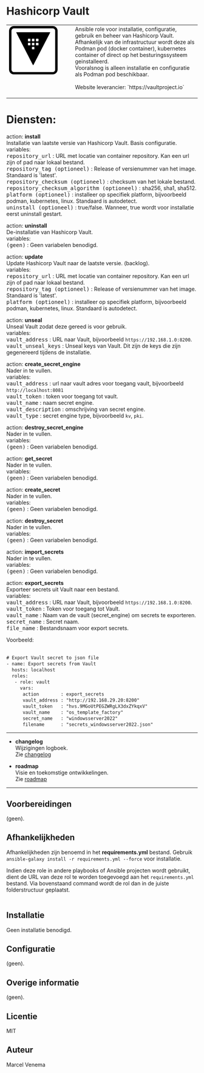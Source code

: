 # Hashicorp Vault

<table border="0">
  <tr>
    <td width="160px" valign="top"><img src="media/icon_vault.png" align="left" height="128" width="128" /></td>
    <td>Ansible role voor installatie, configuratie, gebruik en beheer van Hashicorp Vault.<br/>
        Afhankelijk van de infrastructuur wordt deze als Podman pod (docker container), kubernetes container of direct op het besturingssysteem geinstalleerd.<br/>
        Vooralsnog is alleen installatie en configuratie als Podman pod beschikbaar.<br/>
        <br/>
        Website leverancier: `https://vaultproject.io`<br/>
        <br/>
    </td>
  </tr>
</table>

# Diensten:


action: **install**<br/>
Installatie van laatste versie van Hashicorp Vault. Basis configuratie.<br/>
variables:<br/>
<kbd>repository_url</kbd> : URL met locatie van container repository. Kan een url zijn of pad naar lokaal bestand.<br/>
<kbd>repository_tag (optioneel)</kbd> : Release of versienummer van het image. Standaard is 'latest'.<br/>
<kbd>repository_checksum (optioneel)</kbd> : checksum van het lokale bestand.<br/>
<kbd>repository_checksum_algorithm (optioneel)</kbd> : sha256, sha1, sha512.<br/>
<kbd>platform (optioneel)</kbd> : installeer op specifiek platform, bijvoorbeeld podman, kubernetes, linux. Standaard is autodetect.<br/>
<kbd>uninstall (optioneel)</kbd> : true/false. Wanneer, true wordt voor installatie eerst uninstall gestart.<br/>


action: **uninstall**<br/>
De-installatie van Hashicorp Vault.<br/>
variables:<br/>
<kbd>(geen)</kbd> : Geen variabelen benodigd.<br/>


action: **update**<br/>
Update Hashicorp Vault naar de laatste versie. (backlog).<br/>
variables:<br/>
<kbd>repository_url</kbd> : URL met locatie van container repository. Kan een url zijn of pad naar lokaal bestand.<br/>
<kbd>repository_tag (optioneel)</kbd> : Release of versienummer van het image. Standaard is 'latest'.<br/>
<kbd>platform (optioneel)</kbd> : installeer op specifiek platform, bijvoorbeeld podman, kubernetes, linux. Standaard is autodetect.<br/>


action: **unseal**<br/>
Unseal Vault zodat deze gereed is voor gebruik.<br/>
variables:<br/>
<kbd>vault_address</kbd> : URL naar Vault, bijvoorbeeld `https://192.168.1.0:8200`.<br/>
<kbd>vault_unseal_keys</kbd> : Unseal keys van Vault. Dit zijn de keys die zijn gegenereerd tijdens de installatie.<br/>


action: **create_secret_engine**<br/>
Nader in te vullen.<br/>
variables:<br/>
<kbd>vault_address</kbd> : url naar vault adres voor toegang vault, bijvoorbeeld `http://localhost:8081`<br/>
<kbd>vault_token</kbd> : token voor toegang tot vault.<br/>
<kbd>vault_name</kbd> : naam secret engine.<br/>
<kbd>vault_description</kbd> : omschrijving van secret engine.<br/>
<kbd>vault_type</kbd> : secret engine type, bijvoorbeeld `kv`, `pki`.<br/>


action: **destroy_secret_engine**<br/>
Nader in te vullen.<br/>
variables:<br/>
<kbd>(geen)</kbd> : Geen variabelen benodigd.<br/>


action: **get_secret**<br/>
Nader in te vullen.<br/>
variables:<br/>
<kbd>(geen)</kbd> : Geen variabelen benodigd.<br/>


action: **create_secret**<br/>
Nader in te vullen.<br/>
variables:<br/>
<kbd>(geen)</kbd> : Geen variabelen benodigd.<br/>


action: **destroy_secret**<br/>
Nader in te vullen.<br/>
variables:<br/>
<kbd>(geen)</kbd> : Geen variabelen benodigd.<br/>


action: **import_secrets**<br/>
Nader in te vullen.<br/>
variables:<br/>
<kbd>(geen)</kbd> : Geen variabelen benodigd.<br/>


action: **export_secrets**<br/>
Exporteer secrets uit Vault naar een bestand.<br/>
variables:<br/>
<kbd>vault_address</kbd> : URL naar Vault, bijvoorbeeld `https://192.168.1.0:8200`.<br/>
<kbd>vault_token</kbd> : Token voor toegang tot Vault.<br/>
<kbd>vault_name</kbd> : Naam van de vault (secret_engine) om secrets te exporteren.<br/>
<kbd>secret_name</kbd> : Secret naam.<br/>
<kbd>file_name</kbd> : Bestandsnaam voor export secrets.<br/>


Voorbeeld:
```

# Export Vault secret to json file
- name: Export secrets from Vault
  hosts: localhost
  roles:
   - role: vault
     vars:
      action        : export_secrets
      vault_address : "http://192.168.29.20:8200"
      vault_token   : "hvs.9MGoUtPEGZWRgLX3dxZYkqxV"
      vault_name    : "os_template_factory"
      secret_name   : "windowsserver2022"
      filename      : "secrets_windowsserver2022.json"

```

***

- **changelog**<br/>
  Wijzigingen logboek.<br/>
  Zie [changelog](CHANGELOG.md)<br/>



- **roadmap**<br/>
  Visie en toekomstige ontwikkelingen.<br/>
  Zie [roadmap](ROADMAP.md)<br/>


***


## Voorbereidingen
(geen).<br/>



## Afhankelijkheden
Afhankelijkheden zijn benoemd in het **requirements.yml** bestand. Gebruik `ansible-galaxy install -r requirements.yml --force` voor installatie.<br/>

Indien deze role in andere playbooks of Ansible projecten wordt gebruikt, dient de URL van deze rol te worden toegevoegd aan het `requirements.yml` bestand. Via bovenstaand command wordt de rol dan in de juiste folderstructuur geplaatst.<br/>
<br/>

## Installatie
Geen installatie benodigd.<br/>



## Configuratie
(geen).<br/>



## Overige informatie
(geen).<br/>



## Licentie
MIT



## Auteur
Marcel Venema
